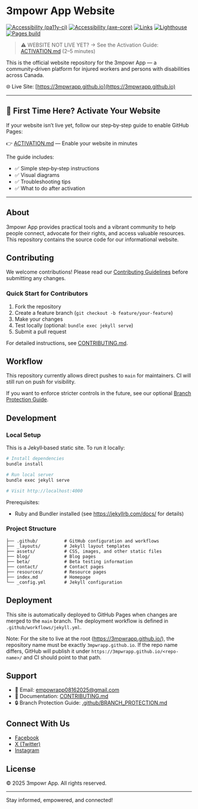 # 3mpowr App Website

[![Accessibility (pa11y-ci)](https://github.com/3mpwrApp/3mpwrapp.github.io/actions/workflows/a11y-pa11y.yml/badge.svg)](https://github.com/3mpwrApp/3mpwrapp.github.io/actions/workflows/a11y-pa11y.yml)
[![Accessibility (axe-core)](https://github.com/3mpwrApp/3mpwrapp.github.io/actions/workflows/accessibility-axe.yml/badge.svg)](https://github.com/3mpwrApp/3mpwrapp.github.io/actions/workflows/accessibility-axe.yml)
[![Links](https://github.com/3mpwrApp/3mpwrapp.github.io/actions/workflows/links.yml/badge.svg)](https://github.com/3mpwrApp/3mpwrapp.github.io/actions/workflows/links.yml)
[![Lighthouse](https://github.com/3mpwrApp/3mpwrapp.github.io/actions/workflows/lighthouse.yml/badge.svg)](https://github.com/3mpwrApp/3mpwrapp.github.io/actions/workflows/lighthouse.yml)
[![Pages build](https://github.com/3mpwrApp/3mpwrapp.github.io/actions/workflows/jekyll.yml/badge.svg)](https://github.com/3mpwrApp/3mpwrapp.github.io/actions/workflows/jekyll.yml)

> ⚠️ WEBSITE NOT LIVE YET? → See the Activation Guide: [ACTIVATION.md](ACTIVATION.md) (2–5 minutes)

This is the official website repository for the 3mpowr App — a community‑driven platform for injured workers and persons with disabilities across Canada.

🌐 Live Site: [https://3mpwrapp.github.io](https://3mpwrapp.github.io)

---

## 🚀 First Time Here? Activate Your Website

If your website isn’t live yet, follow our step‑by‑step guide to enable GitHub Pages:

👉 [ACTIVATION.md](ACTIVATION.md) — Enable your website in minutes

The guide includes:
- ✅ Simple step‑by‑step instructions
- ✅ Visual diagrams
- ✅ Troubleshooting tips
- ✅ What to do after activation

---

## About

3mpowr App provides practical tools and a vibrant community to help people connect, advocate for their rights, and access valuable resources. This repository contains the source code for our informational website.

## Contributing

We welcome contributions! Please read our [Contributing Guidelines](CONTRIBUTING.md) before submitting any changes.

### Quick Start for Contributors

1. Fork the repository
2. Create a feature branch (`git checkout -b feature/your-feature`)
3. Make your changes
4. Test locally (optional: `bundle exec jekyll serve`)
5. Submit a pull request

For detailed instructions, see [CONTRIBUTING.md](CONTRIBUTING.md).

## Workflow

This repository currently allows direct pushes to `main` for maintainers. CI will still run on push for visibility.

If you want to enforce stricter controls in the future, see our optional [Branch Protection Guide](.github/BRANCH_PROTECTION.md).

## Development

### Local Setup

This is a Jekyll‑based static site. To run it locally:

```bash
# Install dependencies
bundle install

# Run local server
bundle exec jekyll serve

# Visit http://localhost:4000
```

Prerequisites:
- Ruby and Bundler installed (see https://jekyllrb.com/docs/ for details)

### Project Structure

```
├── .github/          # GitHub configuration and workflows
├── _layouts/         # Jekyll layout templates
├── assets/           # CSS, images, and other static files
├── blog/             # Blog pages
├── beta/             # Beta testing information
├── contact/          # Contact pages
├── resources/        # Resource pages
├── index.md          # Homepage
└── _config.yml       # Jekyll configuration
```

## Deployment

This site is automatically deployed to GitHub Pages when changes are merged to the `main` branch. The deployment workflow is defined in `.github/workflows/jekyll.yml`.

Note: For the site to live at the root (https://3mpwrapp.github.io/), the repository name must be exactly `3mpwrapp.github.io`. If the repo name differs, GitHub will publish it under `https://3mpwrapp.github.io/<repo-name>/` and CI should point to that path.

## Support

- 📧 Email: [empowrapp08162025@gmail.com](mailto:empowrapp08162025@gmail.com)
- 📘 Documentation: [CONTRIBUTING.md](CONTRIBUTING.md)
- 🔒 Branch Protection Guide: [.github/BRANCH_PROTECTION.md](.github/BRANCH_PROTECTION.md)

## Connect With Us

- [Facebook](https://www.facebook.com/3mpowrapp)
- [X (Twitter)](https://x.com/3mpowrApp0816)
- [Instagram](https://www.instagram.com/3mpowrapp/)

## License

© 2025 3mpowr App. All rights reserved.

---

Stay informed, empowered, and connected!
